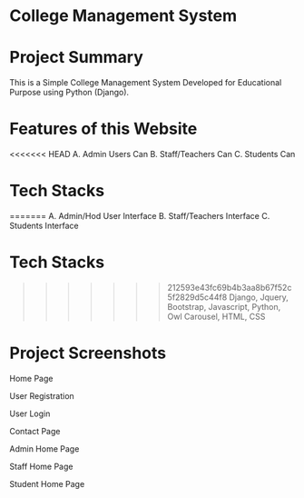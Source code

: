# College Management System

# Project Summary
This is a Simple College Management System Developed for Educational Purpose using Python (Django).
# Features of this Website
<<<<<<< HEAD
 A. Admin Users Can
 B. Staff/Teachers Can
 C. Students Can

# Tech Stacks

=======
 A. Admin/Hod User Interface
 B. Staff/Teachers Interface
 C. Students Interface

# Tech Stacks
>>>>>>> 212593e43fc69b4b3aa8b67f52c5f2829d5c44f8
Django, Jquery, Bootstrap, Javascript, Python, Owl Carousel, HTML, CSS

# Project Screenshots
Home Page

User Registration

User Login

Contact Page

Admin Home Page

Staff Home Page

Student Home Page

